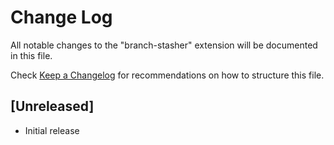 # Change Log

All notable changes to the "branch-stasher" extension will be documented in this file.

Check [Keep a Changelog](http://keepachangelog.com/) for recommendations on how to structure this file.

## [Unreleased]

- Initial release
